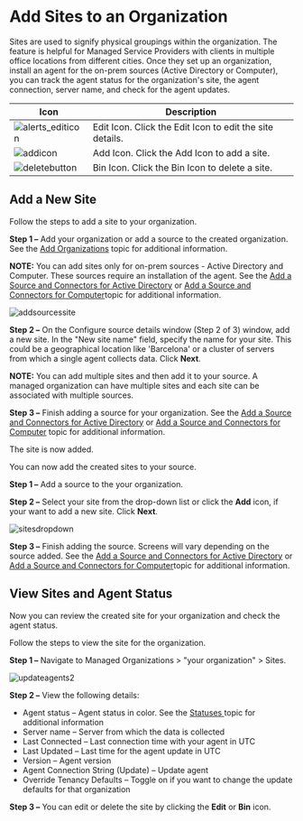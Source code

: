 # Add Sites to an Organization

Sites are used to signify physical groupings within the organization.
The feature is helpful for Managed Service Providers with clients in multiple office locations from different cities. Once they set up an organization, install an agent for the on-prem sources (Active Directory or Computer), you can track the agent status for the organization's site, the agent connection, server name, and check for the agent updates.

| Icon | Description |
| --- | --- |
| ![alerts_editicon](/img/product_docs/1secure/integration/alerts_editicon.png) | Edit Icon. Click the Edit Icon to edit the site details. |
| ![addicon](/img/product_docs/1secure/admin/organizations/addicon.png) | Add Icon. Click the Add Icon to add a site. |
| ![deletebutton](/img/product_docs/1secure/integration/deletebutton.png) | Bin Icon. Click the Bin Icon to delete a site. |

## Add a New Site

Follow the steps to add a site to your organization.

__Step 1 –__ Add your organization or add a source to the created organization. See the [Add Organizations](/docs/1secure/admin/organizations/addorganizations.md) topic for additional information.

__NOTE:__ You can add sites only for on-prem sources - Active Directory and Computer. These sources require an installation of the agent. See the [Add a Source and Connectors for Active Directory](/docs/1secure/admin/organizations/sourcesandconnectors/activedirectory.md) or [Add a Source and Connectors for Computer](/docs/1secure/admin/organizations/sourcesandconnectors/computer.md)topic for additional information.

![addsourcessite](/img/product_docs/1secure/admin/organizations/addsourcessite.png)

__Step 2 –__ On the Configure source details window (Step 2 of 3) window, add a new site. In the "New site name" field, specify the name for your site. This could be a geographical location like 'Barcelona' or a cluster of servers from which a single agent collects data. Click __Next__.

__NOTE:__ You can add multiple sites and then add it to your source. A managed organization can have multiple sites and each site can be associated with multiple sources.

__Step 3 –__ Finish adding a source for your organization. See the [Add a Source and Connectors for Active Directory](/docs/1secure/admin/organizations/sourcesandconnectors/activedirectory.md) or [Add a Source and Connectors for Computer](/docs/1secure/admin/organizations/sourcesandconnectors/computer.md) topic for additional information.

The site is now added.

You can now add the created sites to your source.

__Step 1 –__ Add a source to the your organization.

__Step 2 –__ Select your site from the drop-down list or click the __Add__ icon, if your want to add a new site. Click __Next__.

![sitesdropdown](/img/product_docs/1secure/admin/organizations/sitesdropdown.png)

__Step 3 –__ Finish adding the source. Screens will vary depending on the source added. See the [Add a Source and Connectors for Active Directory](/docs/1secure/admin/organizations/sourcesandconnectors/activedirectory.md) or [Add a Source and Connectors for Computer](/docs/1secure/admin/organizations/sourcesandconnectors/computer.md)topic for additional information.

## View Sites and Agent Status

Now you can review the created site for your organization and check the agent status.

Follow the steps to view the site for the organization.

__Step 1 –__ Navigate to Managed Organizations > "your organization" > Sites.

![updateagents2](/img/product_docs/1secure/admin/updateagents2.png)

__Step 2 –__ View the following details:

- Agent status – Agent status in color. See the [Statuses ](/docs/1secure/admin/statuses.md)topic for additional information
- Server name – Server from which the data is collected
- Last Connected – Last connection time with your agent in UTC
- Last Updated – Last time for the agent update in UTC
- Version – Agent version
- Agent Connection String (Update) – Update agent
- Override Tenancy Defaults – Toggle on if you want to change the update defaults for that organization

__Step 3 –__ You can edit or delete the site by clicking the __Edit__ or __Bin__ icon.
